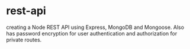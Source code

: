 # rest-api
creating a Node REST API using Express, MongoDB and Mongoose. Also has password encryption for user authentication and authorization for private routes. 
